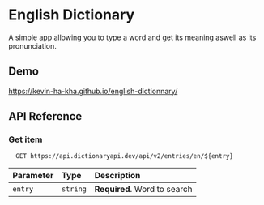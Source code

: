 # English Dictionary

A simple app allowing you to type a word and get its meaning aswell as its pronunciation.


## Demo

https://kevin-ha-kha.github.io/english-dictionnary/


## API Reference

### Get item

```http
  GET https://api.dictionaryapi.dev/api/v2/entries/en/${entry}
```

| Parameter | Type     | Description                       |
| :-------- | :------- | :-------------------------------- |
| `entry`      | `string` | **Required**. Word to search |

